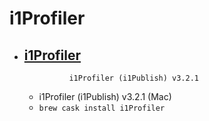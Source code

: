 # i1Profiler
- [i1Profiler](https://www.xrite.com/service-support/downloads/I/i1Profiler-i1Publish_V3_2_1)
  -                  i1Profiler (i1Publish) v3.2.1            
  - i1Profiler (i1Publish) v3.2.1 (Mac)
  - `brew cask install i1Profiler`
